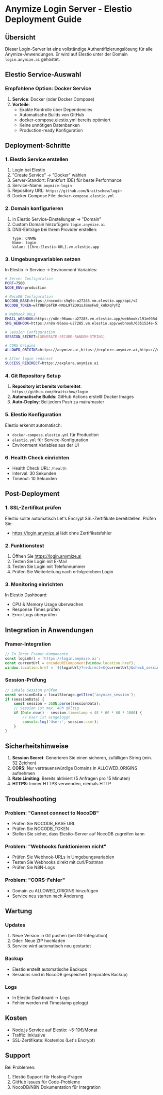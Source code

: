 # Anymize Login Server - Elestio Deployment Guide

## Übersicht
Dieser Login-Server ist eine vollständige Authentifizierungslösung für alle Anymize-Anwendungen. Er wird auf Elestio unter der Domain `login.anymize.ai` gehostet.

## Elestio Service-Auswahl

### Empfohlene Option: Docker Service
1. **Service**: Docker (oder Docker Compose)
2. **Vorteile**:
   - Exakte Kontrolle über Dependencies
   - Automatische Builds von GitHub
   - docker-compose.elestio.yml bereits optimiert
   - Keine unnötigen Datenbanken
   - Production-ready Konfiguration

## Deployment-Schritte

### 1. Elestio Service erstellen
1. Login bei Elestio
2. "Create Service" → "Docker" wählen
3. Server-Standort: Frankfurt (DE) für beste Performance
4. Service-Name: `anymize-login`
5. Repository URL: `https://github.com/Nraitschew/login`
6. Docker Compose File: `docker-compose.elestio.yml`

### 2. Domain konfigurieren
1. In Elestio Service-Einstellungen → "Domain"
2. Custom Domain hinzufügen: `login.anymize.ai`
3. DNS-Einträge bei Ihrem Provider erstellen:
   ```
   Type: CNAME
   Name: login
   Value: [Ihre-Elestio-URL].vm.elestio.app
   ```

### 3. Umgebungsvariablen setzen
In Elestio → Service → Environment Variables:

```bash
# Server Configuration
PORT=7500
NODE_ENV=production

# NocoDB Configuration
NOCODB_BASE=https://nocodb-s9q9e-u27285.vm.elestio.app/api/v2
NOCODB_TOKEN=wlf8BFp6fkR-NNoL9TZQ91sJ8msFwB_kWhXqPyTZ

# Webhook URLs
EMAIL_WEBHOOK=https://n8n-96aou-u27285.vm.elestio.app/webhook/191e0984-2c5d-46e8-b999-810100f4ee77
SMS_WEBHOOK=https://n8n-96aou-u27285.vm.elestio.app/webhook/6351524e-512c-470d-80a2-b624a3ec240d

# Session Configuration
SESSION_SECRET=[GENERATE-SECURE-RANDOM-STRING]

# CORS Origins
ALLOWED_ORIGINS=https://anymize.ai,https://explore.anymize.ai,https://chat.anymize.ai,https://login.anymize.ai

# After login redirect
SUCCESS_REDIRECT=https://explore.anymize.ai
```

### 4. Git Repository Setup

1. **Repository ist bereits vorbereitet**: `https://github.com/Nraitschew/login`
2. **Automatische Builds**: GitHub Actions erstellt Docker Images
3. **Auto-Deploy**: Bei jedem Push zu main/master

### 5. Elestio Konfiguration

Elestio erkennt automatisch:
- `docker-compose.elestio.yml` für Production
- `elestio.yml` für Service-Konfiguration
- Environment Variables aus der UI

### 6. Health Check einrichten
- Health Check URL: `/health`
- Interval: 30 Sekunden
- Timeout: 10 Sekunden

## Post-Deployment

### 1. SSL-Zertifikat prüfen
Elestio sollte automatisch Let's Encrypt SSL-Zertifikate bereitstellen. Prüfen Sie:
- https://login.anymize.ai lädt ohne Zertifikatsfehler

### 2. Funktionstest
1. Öffnen Sie https://login.anymize.ai
2. Testen Sie Login mit E-Mail
3. Testen Sie Login mit Telefonnummer
4. Prüfen Sie Weiterleitung nach erfolgreichem Login

### 3. Monitoring einrichten
In Elestio Dashboard:
- CPU & Memory Usage überwachen
- Response Times prüfen
- Error Logs überprüfen

## Integration in Anwendungen

### Framer-Integration
```typescript
// In Ihrer Framer-Komponente
const loginUrl = 'https://login.anymize.ai';
const currentUrl = encodeURIComponent(window.location.href);
window.location.href = `${loginUrl}?redirect=${currentUrl}&check_session=true`;
```

### Session-Prüfung
```javascript
// Lokale Session prüfen
const sessionData = localStorage.getItem('anymize_session');
if (sessionData) {
    const session = JSON.parse(sessionData);
    // Session ist max. 48h gültig
    if (Date.now() - session.timestamp < 48 * 60 * 60 * 1000) {
        // User ist eingeloggt
        console.log('User:', session.user);
    }
}
```

## Sicherheitshinweise

1. **Session Secret**: Generieren Sie einen sicheren, zufälligen String (min. 32 Zeichen)
2. **CORS**: Nur vertrauenswürdige Domains in ALLOWED_ORIGINS aufnehmen
3. **Rate Limiting**: Bereits aktiviert (5 Anfragen pro 15 Minuten)
4. **HTTPS**: Immer HTTPS verwenden, niemals HTTP

## Troubleshooting

### Problem: "Cannot connect to NocoDB"
- Prüfen Sie NOCODB_BASE URL
- Prüfen Sie NOCODB_TOKEN
- Stellen Sie sicher, dass Elestio-Server auf NocoDB zugreifen kann

### Problem: "Webhooks funktionieren nicht"
- Prüfen Sie Webhook-URLs in Umgebungsvariablen
- Testen Sie Webhooks direkt mit curl/Postman
- Prüfen Sie N8N-Logs

### Problem: "CORS-Fehler"
- Domain zu ALLOWED_ORIGINS hinzufügen
- Service neu starten nach Änderung

## Wartung

### Updates
1. Neue Version in Git pushen (bei Git-Integration)
2. Oder: Neue ZIP hochladen
3. Service wird automatisch neu gestartet

### Backup
- Elestio erstellt automatische Backups
- Sessions sind in NocoDB gespeichert (separates Backup)

### Logs
- In Elestio Dashboard → Logs
- Fehler werden mit Timestamp geloggt

## Kosten
- Node.js Service auf Elestio: ~5-10€/Monat
- Traffic: Inklusive
- SSL-Zertifikate: Kostenlos (Let's Encrypt)

## Support
Bei Problemen:
1. Elestio Support für Hosting-Fragen
2. GitHub Issues für Code-Probleme
3. NocoDB/N8N Dokumentation für Integration